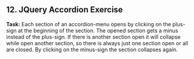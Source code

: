 ## 12. JQuery Accordion Exercise
**Task:** 
Each section of an accordion-menu opens by clicking on the plus-sign at the beginning of the section. 
The opened section gets a minus instead of the plus-sign.
If there is another section open it will collapse while open another section,
so there is always just one section open or all are closed.
By clicking on the minus-sign the section collapses again.
